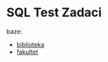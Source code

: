# SQL Test Zadaci 

baze: 
- [biblioteka](biblioteka/database.sql)
- [fakultet](fakultet/database.sql)
